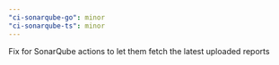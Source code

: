 ```yaml
---
"ci-sonarqube-go": minor
"ci-sonarqube-ts": minor
---
```


Fix for SonarQube actions to let them fetch the latest uploaded reports
